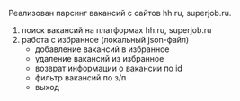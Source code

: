 Реализован парсинг вакансий с сайтов hh.ru, superjob.ru.

1. поиск вакансий на платформах hh.ru, superjob.ru
2. работа с избранное (локальный json-файл)
   - добавление вакансий в избранное
   - удаление вакансий из избранное
   - возврат информации о вакансии по id
   - фильтр вакансий по з/п
   - выход
   
   
